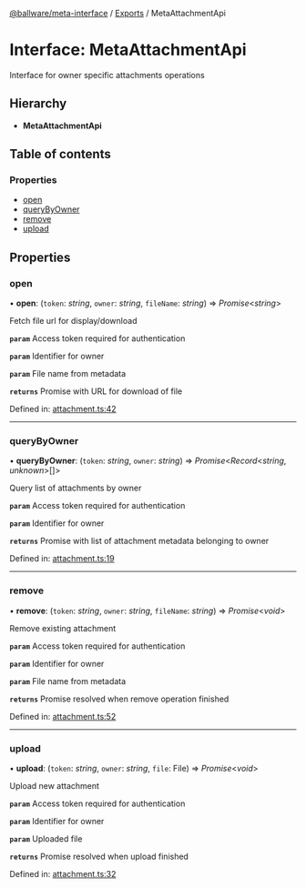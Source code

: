 [@ballware/meta-interface](../README.md) / [Exports](../modules.md) / MetaAttachmentApi

# Interface: MetaAttachmentApi

Interface for owner specific attachments operations

## Hierarchy

* **MetaAttachmentApi**

## Table of contents

### Properties

- [open](metaattachmentapi.md#open)
- [queryByOwner](metaattachmentapi.md#querybyowner)
- [remove](metaattachmentapi.md#remove)
- [upload](metaattachmentapi.md#upload)

## Properties

### open

• **open**: (`token`: *string*, `owner`: *string*, `fileName`: *string*) => *Promise*<*string*\>

Fetch file url for display/download

**`param`** Access token required for authentication

**`param`** Identifier for owner

**`param`** File name from metadata

**`returns`** Promise with URL for download of file

Defined in: [attachment.ts:42](https://github.com/frankball/ballware-meta-interface/blob/6b9dc3f/src/attachment.ts#L42)

___

### queryByOwner

• **queryByOwner**: (`token`: *string*, `owner`: *string*) => *Promise*<*Record*<*string*, *unknown*\>[]\>

Query list of attachments by owner

**`param`** Access token required for authentication

**`param`** Identifier for owner

**`returns`** Promise with list of attachment metadata belonging to owner

Defined in: [attachment.ts:19](https://github.com/frankball/ballware-meta-interface/blob/6b9dc3f/src/attachment.ts#L19)

___

### remove

• **remove**: (`token`: *string*, `owner`: *string*, `fileName`: *string*) => *Promise*<*void*\>

Remove existing attachment

**`param`** Access token required for authentication

**`param`** Identifier for owner

**`param`** File name from metadata

**`returns`** Promise resolved when remove operation finished

Defined in: [attachment.ts:52](https://github.com/frankball/ballware-meta-interface/blob/6b9dc3f/src/attachment.ts#L52)

___

### upload

• **upload**: (`token`: *string*, `owner`: *string*, `file`: File) => *Promise*<*void*\>

Upload new attachment

**`param`** Access token required for authentication

**`param`** Identifier for owner

**`param`** Uploaded file

**`returns`** Promise resolved when upload finished

Defined in: [attachment.ts:32](https://github.com/frankball/ballware-meta-interface/blob/6b9dc3f/src/attachment.ts#L32)
